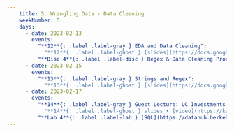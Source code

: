 ```yaml
---
    title: 5. Wrangling Data - Data Cleaning
    weekNumber: 5
    days:
      - date: 2023-02-13
        events:
          "**12**{: .label .label-gray } EDA and Data Cleaning":
            "**12**{: .label .label-ghost } [slides](https://docs.google.com/presentation/d/1l_0dUgEduqx2N5NcTlteUJDQWLK0lsg1_Q9AueGMNPk/edit?usp=sharing) • [video](https://kaltura.berkeley.edu/media/ECON+148%2C+LEC+001+%28Spring+2023%29/1_2dmpjj6f/288222162) • code: [Navigating Files](https://datahub.berkeley.edu/hub/user-redirect/git-pull?repo=https%3A%2F%2Fgithub.com%2FUCB-Econ-148%2Fsp23-student&branch=main&urlpath=lab%2Ftree%2Fsp23-student%2Flec%2FLec5-1%2FLec5-1.ipynb)"
          "**Disc 4**{: .label .label-disc } Regex & Data Cleaning Process ([slides](https://docs.google.com/presentation/d/1ywxGq3UI8jal44S--ToxB9EpkTy9AguMkKTJ5QW0DBU/edit?usp=sharing)) ([video](https://kaltura.berkeley.edu/media/ECON+148%2C+DIS+102+%28Spring+2023%29/1_avm34wiu/288222162)) ([regex exercise](https://www.econ148.org/sp23/resources/assets/supp_materials/disc/regex_exercise/)) ([regex101](https://regex101.com/))":
      - date: 2023-02-15
        events:
          "**13**{: .label .label-gray } Strings and Regex":
            "**13**{: .label .label-ghost } [slides](https://docs.google.com/presentation/d/1Deo4nqS9S0ILshsUbZoVol9YO-x0e2iQIwNn9rDZfLo/edit?usp=sharing) • [video](https://kaltura.berkeley.edu/media/ECON+148%2C+LEC+001+%28Spring+2023%29/1_aqbhnm2d/288222162) • code: [Cal College Network](https://datahub.berkeley.edu/hub/user-redirect/git-pull?repo=https%3A%2F%2Fgithub.com%2FUCB-Econ-148%2Fsp23-student&branch=main&urlpath=lab%2Ftree%2Fsp23-student%2Flec%2FLec5-2%2FCalCollegeNetworks_EVD.ipynb)"
      - date: 2023-02-17
        events:
          "**14**{: .label .label-gray } Guest Lecture: UC Investments (Martin Scott and Brad Lyons)":
            "**14**{: .label .label-ghost } slides • [video](https://kaltura.berkeley.edu/media/ECON+148%2C+LEC+001+%28Spring+2023%29/1_sxmram1n/288222162)"
          "**Lab 4**{: .label .label-lab } [SQL](https://datahub.berkeley.edu/hub/user-redirect/git-pull?repo=https%3A%2F%2Fgithub.com%2FUCB-Econ-148%2Fsp23-student&branch=main&urlpath=lab%2Ftree%2Fsp23-student%2Flab%2Flab04%2Flab04.ipynb) **(due Feb. 28)**":        
---
```

